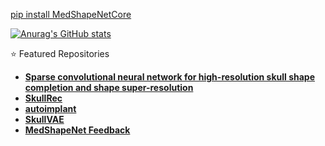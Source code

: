 [pip install MedShapeNetCore](https://github.com/Jianningli/medshapenet-feedback/tree/main/pip_install_MedShapeNetCore)

[![Anurag's GitHub stats](https://github-readme-stats.vercel.app/api?username=Jianningli)](https://github.com/anuraghazra/github-readme-stats)

:star: Featured Repositories
* [**Sparse convolutional neural network for high-resolution skull shape completion and shape super-resolution**](https://github.com/Jianningli/SparseCNN)
* [**SkullRec**](https://github.com/Project-MONAI/research-contributions/tree/main/SkullRec)
* [**autoimplant**](https://github.com/Jianningli/autoimplant)
* [**SkullVAE**](https://github.com/Jianningli/skullVAE)
* [**MedShapeNet Feedback**](https://github.com/Jianningli/medshapenet-feedback)



